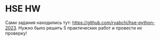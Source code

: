 # HSE HW

Сами задания находились тут: https://github.com/ryabchi/hse-python-2023. 
Нужно было решить 5 практических работ и провести их проверку!
